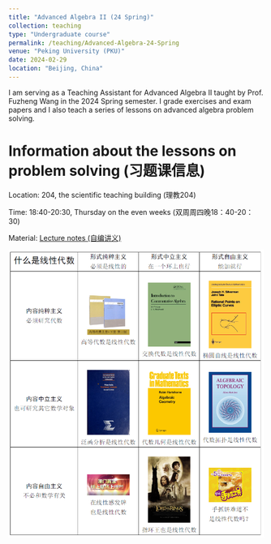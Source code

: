 ```yaml
---
title: "Advanced Algebra II (24 Spring)"
collection: teaching
type: "Undergraduate course"
permalink: /teaching/Advanced-Algebra-24-Spring
venue: "Peking University (PKU)"
date: 2024-02-29
location: "Beijing, China"
---
```


I am serving as a Teaching Assistant for Advanced Algebra II taught by Prof. Fuzheng Wang in the 2024 Spring semester. I grade exercises and exam papers and I also teach a series of lessons on advanced algebra problem solving.

 # Information about the lessons on problem solving (习题课信息)

Location: 204, the scientific teaching building (理教204)

Time: 18:40-20:30, Thursday on the even weeks (双周周四晚18：40-20：30)

Material: [Lecture notes (自编讲义)](https://github.com/xiaxueqaq/Advanced_Algebra_II_notes)

![](../images/what-is-linear-algebra.png)
